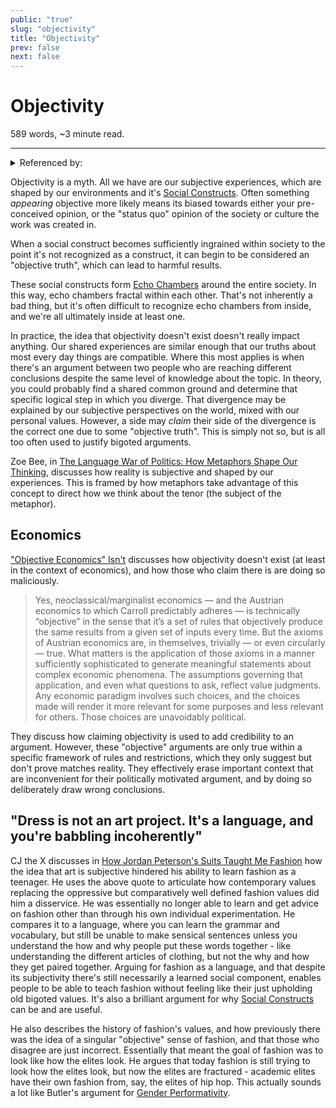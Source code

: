 ```yaml
---
public: "true"
slug: "objectivity"
title: "Objectivity"
prev: false
next: false
---
```

<script setup>
import { data } from '../../git.data.ts';
import { useData } from 'vitepress';
const pageData = useData();
</script>
<h1 class="p-name">Objectivity</h1>
<p>589 words, ~3 minute read. <span v-html="data[`site/${pageData.page.value.relativePath}`]" /></p>
<hr/>

<details><summary>Referenced by:</summary><a href="/garden/filter-bubbles/index.md">Filter Bubbles</a><a href="/garden/scientific-constructivism/index.md">Scientific Constructivism</a></details>

Objectivity is a myth. All we have are our subjective experiences, which are shaped by our environments and it's [Social Constructs](/garden/social-constructs/index.md). Often something _appearing_ objective more likely means its biased towards either your pre-conceived opinion, or the "status quo" opinion of the society or culture the work was created in.

When a social construct becomes sufficiently ingrained within society to the point it's not recognized as a construct, it can begin to be considered an "objective truth", which can lead to harmful results.

These social constructs form [Echo Chambers](/garden/filter-bubbles/index.md) around the entire society. In this way, echo chambers fractal within each other. That's not inherently a bad thing, but it's often difficult to recognize echo chambers from inside, and we're all ultimately inside at least one.

In practice, the idea that objectivity doesn't exist doesn't really impact anything. Our shared experiences are similar enough that our truths about most every day things are compatible. Where this most applies is when there's an argument between two people who are reaching different conclusions despite the same level of knowledge about the topic. In theory, you could probably find a shared common ground and determine that specific logical step in which you diverge. That divergence may be explained by our subjective perspectives on the world, mixed with our personal values. However, a side may _claim_ their side of the divergence is the correct one due to some "objective truth". This is simply not so, but is all too often used to justify bigoted arguments.

Zoe Bee, in [The Language War of Politics: How Metaphors Shape Our Thinking](https://www.youtube.com/watch?v=4pPNV_B-Hpc), discusses how reality is subjective and shaped by our experiences. This is framed by how metaphors take advantage of this concept to direct how we think about the tenor (the subject of the metaphor).

## Economics

["Objective Economics" Isn't](https://c4ss.org/content/59895) discusses how objectivity doesn't exist (at least in the context of economics), and how those who claim there is are doing so maliciously.

> Yes, neoclassical/marginalist economics — and the Austrian economics to which Carroll predictably adheres — is technically “objective” in the sense that it’s a set of rules that objectively produce the same results from a given set of inputs every time. But the axioms of Austrian economics are, in themselves, trivially — or even circularly — true. What matters is the application of those axioms in a manner sufficiently sophisticated to generate meaningful statements about complex economic phenomena. The assumptions governing that application, and even what questions to ask, reflect value judgments. Any economic paradigm involves such choices, and the choices made will render it more relevant for some purposes and less relevant for others. Those choices are unavoidably political.

They discuss how claiming objectivity is used to add credibility to an argument. However, these "objective" arguments are only true within a specific framework of rules and restrictions, which they only suggest but don't prove matches reality. They effectively erase important context that are inconvenient for their politically motivated argument, and by doing so deliberately draw wrong conclusions.

## "Dress is not an art project. It's a language, and you're babbling incoherently"

CJ the X discusses in [How Jordan Peterson's Suits Taught Me Fashion](https://www.youtube.com/watch?v=LpHFcylNGqg) how the idea that art is subjective hindered his ability to learn fashion as a teenager. He uses the above quote to articulate how contemporary values replacing the oppressive but comparatively well defined fashion values did him a disservice. He was essentially no longer able to learn and get advice on fashion other than through his own individual experimentation. He compares it to a language, where you can learn the grammar and vocabulary, but still be unable to make sensical sentences unless you understand the how and why people put these words together - like understanding the different articles of clothing, but not the why and how they get paired together. Arguing for fashion as a language, and that despite its subjectivity there's still necessarily a learned social component, enables people to be able to teach fashion without feeling like their just upholding old bigoted values. It's also a brilliant argument for why [Social Constructs](/garden/social-constructs/index.md) can be and are useful.

He also describes the history of fashion's values, and how previously there was the idea of a singular "objective" sense of fashion, and that those who disagree are just incorrect. Essentially that meant the goal of fashion was to look like how the elites look. He argues that today fashion is still trying to look how the elites look, but now the elites are fractured - academic elites have their own fashion from, say, the elites of hip hop. This actually sounds a lot like Butler's argument for [Gender Performativity](/garden/gender-performativity/index.md).